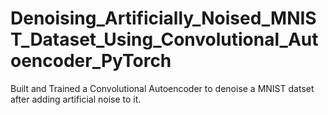 # Denoising_Artificially_Noised_MNIST_Dataset_Using_Convolutional_Autoencoder_PyTorch
 Built and Trained a Convolutional Autoencoder to denoise a MNIST datset after adding artificial noise to it.
